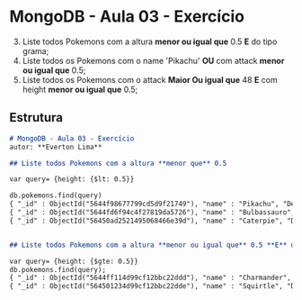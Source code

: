 # MongoDB - Aula 03 - Exercício

3. Liste todos Pokemons com a altura **menor ou igual que** 0.5 **E** do tipo grama;
4. Liste todos os Pokemons com o name 'Pikachu' **OU** com attack **menor ou igual que** 0.5;
5. Liste todos os Pokemons com o attack **Maior Ou igual que** 48 **E** com height **menor ou igual que** 0.5;

## Estrutura

```md
# MongoDB - Aula 03 - Exercício
autor: **Everton Lima**

## Liste todos Pokemons com a altura **menor que** 0.5

var query= {height: {$lt: 0.5}}

db.pokemons.find(query)
{ "_id" : ObjectId("5644f98677799cd5d9f21749"), "name" : "Pikachu", "Description" : "Rato elétrico bem fofinho", "type" : "eletric", "atack" : 55, "height" : 0.                                                               4 }
{ "_id" : ObjectId("5644fd6f94c4f27819da5726"), "name" : "Bulbassauro", "Description" : "Chicote de trepadeira", "type" : "grama", "atack" : 49, "height" : 0.4                                                                }
{ "_id" : ObjectId("56450ad2521495068466e39d"), "name" : "Caterpie", "Description" : "Larva lutadora", "type" : "inseto", "atack" : 30, "height" : 0.3, "defense                                                               " : 35 }


## Liste todos Pokemons com a altura **menor ou igual que** 0.5 **E** do tipo grama

var query= {height: {$gte: 0.5}}
db.pokemons.find(query);
{ "_id" : ObjectId("5644ff114d99cf12bbc22ddd"), "name" : "Charmander", "Description" : "Esse é o cão chupando manga fofinho\u001b[D\u001b[D\u001b[D\u001b[D\u001                                                               b[D\u001b[D\u001b[Dde \u001b[C\u001b[C\u001b fofinho", "type" : "fogo", "atack"                                                                : 52, "height" : 0.6 }
{ "_id" : ObjectId("564501234d99cf12bbc22dde"), "name" : "Squirtle", "Description" : "Ejeta água que o passarinho não bebe", "type" : "água", "atack" : 48, "hei                                                               ght" : 0.5 }
